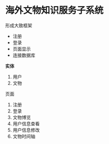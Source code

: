 # 海外文物知识服务子系统

形成大致框架

- 注册
- 登录
- 页面显示
- 连接数据库

****实体****

1. 用户
2. 文物

页面

1. 注册
2. 登录
3. 文物博览
4. 用户信息查看
5. 用户信息修改
5. 文物时间轴

